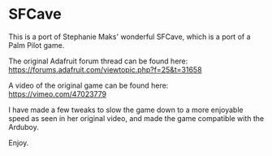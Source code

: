 # SFCave
This is a port of Stephanie Maks' wonderful SFCave, which is a port of a Palm Pilot game.

The original Adafruit forum thread can be found here: https://forums.adafruit.com/viewtopic.php?f=25&t=31658

A video of the original game can be found here: https://vimeo.com/47023779

I have made a few tweaks to slow the game down to a more enjoyable speed as seen in her original video, and made the game compatible with the Arduboy.

Enjoy.
